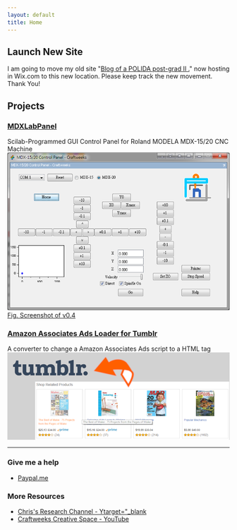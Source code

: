 ```yaml
---
layout: default
title: Home
---
```


## Launch New Site

I am going to move my old site "<a href="http://chrisfung1125.wixsite.com/research-blog/" target="_blank">Blog of a POLIDA post-grad II .</a>" now hosting in Wix.com to this new location. Please keep track the new movement. Thank You!

## Projects

### <a href="https://www.craftweeks.com/software/mdxlabpanel" target="_blank">MDXLabPanel</a>

Scilab-Programmed GUI Control Panel for Roland MODELA MDX-15/20 CNC Machine
<a href='https://www.craftweeks.com/software/mdxlabpanel' target="_blank"><img src='https://github.com/Craftweeks/MDX-LabPanel/raw/master/Screenshot%20of%20v0.4.1.png' alt='image'><br />Fig. Screenshot of v0.4</a>

### <a href="https://github.com/chriskyfung/amzn_assoc_loader_for_tumblr" target="_blank">Amazon Associates Ads Loader for Tumblr</a>

A converter to change a Amazon Associates Ads script to a HTML tag
<a href="https://github.com/chriskyfung/amzn_assoc_loader_for_tumblr" target="_blank"><img src="/images/amzn_assoc_loader_for_tumblr.png" width="700"></a>

* * *

### Give me a help

- <a href="https://www.paypal.me/chrisfungky/50" target="_blank">Paypal.me</a>

### More Resources
- <a href="https://www.youtube.com/channel/UCp0xYv7zaQmAj77GcU-msJg" target="_blank">Chris's Research Channel - Ytarget="_blank
- <a href='https://www.youtube.com/channel/UCGlT2itihZuRxMckNcfcA3A'>Craftweeks Creative Space - YouTube</a>
